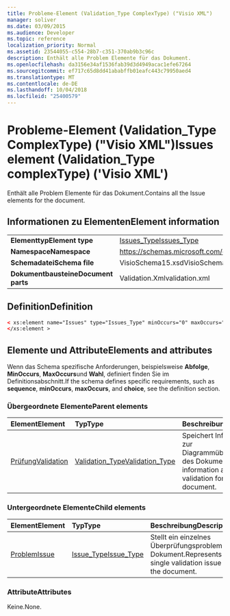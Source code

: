 ```yaml
---
title: Probleme-Element (Validation_Type ComplexType) ("Visio XML")
manager: soliver
ms.date: 03/09/2015
ms.audience: Developer
ms.topic: reference
localization_priority: Normal
ms.assetid: 23544055-c554-28b7-c351-370ab9b3c96c
description: Enthält alle Problem Elemente für das Dokument.
ms.openlocfilehash: da3156e34af1536fab39d3d4949acac1efe67264
ms.sourcegitcommit: ef717c65d8dd41ababffb01eafc443c79950aed4
ms.translationtype: MT
ms.contentlocale: de-DE
ms.lasthandoff: 10/04/2018
ms.locfileid: "25400579"
---
```

# <a name="issues-element-validationtype-complextype-visio-xml"></a><span data-ttu-id="b567d-103">Probleme-Element (Validation_Type ComplexType) ("Visio XML")</span><span class="sxs-lookup"><span data-stu-id="b567d-103">Issues element (Validation_Type complexType) ('Visio XML')</span></span>

<span data-ttu-id="b567d-104">Enthält alle Problem Elemente für das Dokument.</span><span class="sxs-lookup"><span data-stu-id="b567d-104">Contains all the Issue elements for the document.</span></span>
  
## <a name="element-information"></a><span data-ttu-id="b567d-105">Informationen zu Elementen</span><span class="sxs-lookup"><span data-stu-id="b567d-105">Element information</span></span>

|||
|:-----|:-----|
|<span data-ttu-id="b567d-106">**Elementtyp**</span><span class="sxs-lookup"><span data-stu-id="b567d-106">**Element type**</span></span> <br/> |[<span data-ttu-id="b567d-107">Issues_Type</span><span class="sxs-lookup"><span data-stu-id="b567d-107">Issues_Type</span></span>](issues_type-complextypevisio-xml.md) <br/> |
|<span data-ttu-id="b567d-108">**Namespace**</span><span class="sxs-lookup"><span data-stu-id="b567d-108">**Namespace**</span></span> <br/> |https://schemas.microsoft.com/office/visio/2012/main  <br/> |
|<span data-ttu-id="b567d-109">**Schemadatei**</span><span class="sxs-lookup"><span data-stu-id="b567d-109">**Schema file**</span></span> <br/> |<span data-ttu-id="b567d-110">VisioSchema15.xsd</span><span class="sxs-lookup"><span data-stu-id="b567d-110">VisioSchema15.xsd</span></span>  <br/> |
|<span data-ttu-id="b567d-111">**Dokumentbausteine**</span><span class="sxs-lookup"><span data-stu-id="b567d-111">**Document parts**</span></span> <br/> |<span data-ttu-id="b567d-112">Validation.Xml</span><span class="sxs-lookup"><span data-stu-id="b567d-112">validation.xml</span></span>  <br/> |
   
## <a name="definition"></a><span data-ttu-id="b567d-113">Definition</span><span class="sxs-lookup"><span data-stu-id="b567d-113">Definition</span></span>

```XML
< xs:element name="Issues" type="Issues_Type" minOccurs="0" maxOccurs="1" >
</xs:element >
```

## <a name="elements-and-attributes"></a><span data-ttu-id="b567d-114">Elemente und Attribute</span><span class="sxs-lookup"><span data-stu-id="b567d-114">Elements and attributes</span></span>

<span data-ttu-id="b567d-115">Wenn das Schema spezifische Anforderungen, beispielsweise **Abfolge**, **MinOccurs**, **MaxOccurs**und **Wahl**, definiert finden Sie im Definitionsabschnitt.</span><span class="sxs-lookup"><span data-stu-id="b567d-115">If the schema defines specific requirements, such as **sequence**, **minOccurs**, **maxOccurs**, and **choice**, see the definition section.</span></span> 
  
### <a name="parent-elements"></a><span data-ttu-id="b567d-116">Übergeordnete Elemente</span><span class="sxs-lookup"><span data-stu-id="b567d-116">Parent elements</span></span>

|<span data-ttu-id="b567d-117">**Element**</span><span class="sxs-lookup"><span data-stu-id="b567d-117">**Element**</span></span>|<span data-ttu-id="b567d-118">**Typ**</span><span class="sxs-lookup"><span data-stu-id="b567d-118">**Type**</span></span>|<span data-ttu-id="b567d-119">**Beschreibung**</span><span class="sxs-lookup"><span data-stu-id="b567d-119">**Description**</span></span>|
|:-----|:-----|:-----|
|[<span data-ttu-id="b567d-120">Prüfung</span><span class="sxs-lookup"><span data-stu-id="b567d-120">Validation</span></span>](validation-elementvisio-xml.md) <br/> |[<span data-ttu-id="b567d-121">Validation_Type</span><span class="sxs-lookup"><span data-stu-id="b567d-121">Validation_Type</span></span>](validation_type-complextypevisio-xml.md) <br/> |<span data-ttu-id="b567d-122">Speichert Informationen zur Diagrammüberprüfung des Dokuments.</span><span class="sxs-lookup"><span data-stu-id="b567d-122">Stores information about diagram validation for the document.</span></span>  <br/> |
   
### <a name="child-elements"></a><span data-ttu-id="b567d-123">Untergeordnete Elemente</span><span class="sxs-lookup"><span data-stu-id="b567d-123">Child elements</span></span>

|<span data-ttu-id="b567d-124">**Element**</span><span class="sxs-lookup"><span data-stu-id="b567d-124">**Element**</span></span>|<span data-ttu-id="b567d-125">**Typ**</span><span class="sxs-lookup"><span data-stu-id="b567d-125">**Type**</span></span>|<span data-ttu-id="b567d-126">**Beschreibung**</span><span class="sxs-lookup"><span data-stu-id="b567d-126">**Description**</span></span>|
|:-----|:-----|:-----|
|[<span data-ttu-id="b567d-127">Problem</span><span class="sxs-lookup"><span data-stu-id="b567d-127">Issue</span></span>](issue-element-issues_type-complextypevisio-xml.md) <br/> |[<span data-ttu-id="b567d-128">Issue_Type</span><span class="sxs-lookup"><span data-stu-id="b567d-128">Issue_Type</span></span>](issue_type-complextypevisio-xml.md) <br/> |<span data-ttu-id="b567d-129">Stellt ein einzelnes Überprüfungsproblem im Dokument.</span><span class="sxs-lookup"><span data-stu-id="b567d-129">Represents a single validation issue in the document.</span></span>  <br/> |
   
### <a name="attributes"></a><span data-ttu-id="b567d-130">Attribute</span><span class="sxs-lookup"><span data-stu-id="b567d-130">Attributes</span></span>

<span data-ttu-id="b567d-131">Keine.</span><span class="sxs-lookup"><span data-stu-id="b567d-131">None.</span></span>
  


